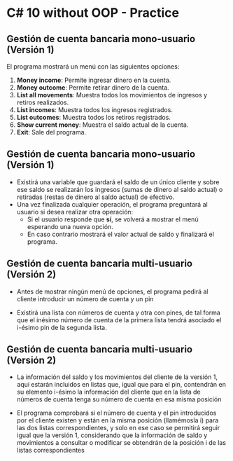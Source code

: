 # C# 10 without OOP - Practice

## Gestión de cuenta bancaria mono-usuario (Versión 1)

El programa mostrará un menú con las siguientes opciones:

1. **Money income**: Permite ingresar dinero en la cuenta.
2. **Money outcome**: Permite retirar dinero de la cuenta.
3. **List all movements**: Muestra todos los movimientos de ingresos y retiros realizados.
4. **List incomes**: Muestra todos los ingresos registrados.
5. **List outcomes**: Muestra todos los retiros registrados.
6. **Show current money**: Muestra el saldo actual de la cuenta.
7. **Exit**: Sale del programa.

## Gestión de cuenta bancaria mono-usuario (Versión 1)

- Existirá una variable que guardará el saldo de un único cliente y sobre ese saldo se realizarán los ingresos (sumas de dinero al saldo actual) o retiradas (restas de dinero al saldo actual) de efectivo.
- Una vez finalizada cualquier operación, el programa preguntará al usuario si desea realizar otra operación:
  - Si el usuario responde que **sí**, se volverá a mostrar el menú esperando una nueva opción.
  - En caso contrario mostrará el valor actual de saldo y finalizará el programa.

## Gestión de cuenta bancaria multi-usuario (Versión 2)

- Antes de mostrar ningún menú de opciones, el programa pedirá al cliente introducir un número de cuenta y un pin

- Existirá una lista con números de cuenta y otra con pines, de tal forma que el inésimo número de cuenta de la primera lista tendrá asociado el i-ésimo pin de la segunda lista.
  
## Gestión de cuenta bancaria multi-usuario (Versión 2)

- La información del saldo y los movimientos del cliente de la versión 1, aquí estarán incluidos en listas que, igual que para el pin, contendrán en su elemento i-ésimo la información del cliente que en la lista de números de cuenta tenga su número de cuenta en esa misma posición
  
- El programa comprobará si el número de cuenta y el pin introducidos por el cliente existen y están en la misma posición (llamémosla i) para las dos listas correspondientes, y solo en ese caso se permitirá seguir igual que la versión 1, considerando que la información de saldo y movimientos a consultar o modificar se obtendrán de la posición i de las listas correspondientes


